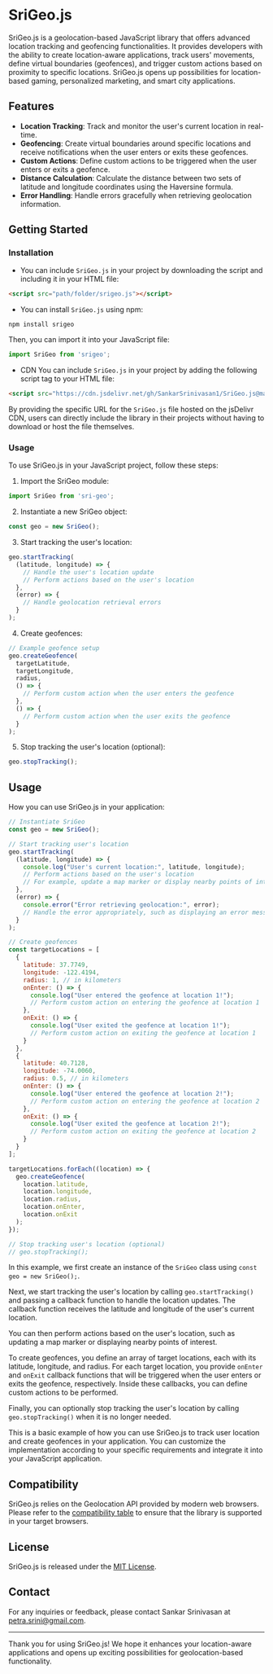 # SriGeo.js

SriGeo.js is a geolocation-based JavaScript library that offers advanced location tracking and geofencing functionalities. It provides developers with the ability to create location-aware applications, track users' movements, define virtual boundaries (geofences), and trigger custom actions based on proximity to specific locations. SriGeo.js opens up possibilities for location-based gaming, personalized marketing, and smart city applications.

## Features

- **Location Tracking**: Track and monitor the user's current location in real-time.
- **Geofencing**: Create virtual boundaries around specific locations and receive notifications when the user enters or exits these geofences.
- **Custom Actions**: Define custom actions to be triggered when the user enters or exits a geofence.
- **Distance Calculation**: Calculate the distance between two sets of latitude and longitude coordinates using the Haversine formula.
- **Error Handling**: Handle errors gracefully when retrieving geolocation information.

## Getting Started
### Installation

- You can include `SriGeo.js` in your project by downloading the script and including it in your HTML file:
```html
<script src="path/folder/srigeo.js"></script>
```
- You can install `SriGeo.js` using npm:
```shell
npm install srigeo
```
Then, you can import it into your JavaScript file:
```javascript
import SriGeo from 'srigeo';
```
- CDN
You can include `SriGeo.js` in your project by adding the following script tag to your HTML file:
```html
<script src="https://cdn.jsdelivr.net/gh/SankarSrinivasan1/SriGeo.js@main/SriGeo.js"></script>
```
By providing the specific URL for the `SriGeo.js` file hosted on the jsDelivr CDN, users can directly include the library in their projects without having to download or host the file themselves.

### Usage
To use SriGeo.js in your JavaScript project, follow these steps:

1. Import the SriGeo module:

```javascript
import SriGeo from 'sri-geo';
```

2. Instantiate a new SriGeo object:

```javascript
const geo = new SriGeo();
```

3. Start tracking the user's location:

```javascript
geo.startTracking(
  (latitude, longitude) => {
    // Handle the user's location update
    // Perform actions based on the user's location
  },
  (error) => {
    // Handle geolocation retrieval errors
  }
);
```

4. Create geofences:

```javascript
// Example geofence setup
geo.createGeofence(
  targetLatitude,
  targetLongitude,
  radius,
  () => {
    // Perform custom action when the user enters the geofence
  },
  () => {
    // Perform custom action when the user exits the geofence
  }
);
```

5. Stop tracking the user's location (optional):

```javascript
geo.stopTracking();
```

## Usage
How you can use SriGeo.js in your application:

```javascript
// Instantiate SriGeo
const geo = new SriGeo();

// Start tracking user's location
geo.startTracking(
  (latitude, longitude) => {
    console.log("User's current location:", latitude, longitude);
    // Perform actions based on the user's location
    // For example, update a map marker or display nearby points of interest
  },
  (error) => {
    console.error("Error retrieving geolocation:", error);
    // Handle the error appropriately, such as displaying an error message to the user
  }
);

// Create geofences
const targetLocations = [
  {
    latitude: 37.7749,
    longitude: -122.4194,
    radius: 1, // in kilometers
    onEnter: () => {
      console.log("User entered the geofence at location 1!");
      // Perform custom action on entering the geofence at location 1
    },
    onExit: () => {
      console.log("User exited the geofence at location 1!");
      // Perform custom action on exiting the geofence at location 1
    }
  },
  {
    latitude: 40.7128,
    longitude: -74.0060,
    radius: 0.5, // in kilometers
    onEnter: () => {
      console.log("User entered the geofence at location 2!");
      // Perform custom action on entering the geofence at location 2
    },
    onExit: () => {
      console.log("User exited the geofence at location 2!");
      // Perform custom action on exiting the geofence at location 2
    }
  }
];

targetLocations.forEach((location) => {
  geo.createGeofence(
    location.latitude,
    location.longitude,
    location.radius,
    location.onEnter,
    location.onExit
  );
});

// Stop tracking user's location (optional)
// geo.stopTracking();
```

In this example, we first create an instance of the `SriGeo` class using `const geo = new SriGeo();`.

Next, we start tracking the user's location by calling `geo.startTracking()` and passing a callback function to handle the location updates. The callback function receives the latitude and longitude of the user's current location.

You can then perform actions based on the user's location, such as updating a map marker or displaying nearby points of interest.

To create geofences, you define an array of target locations, each with its latitude, longitude, and radius. For each target location, you provide `onEnter` and `onExit` callback functions that will be triggered when the user enters or exits the geofence, respectively. Inside these callbacks, you can define custom actions to be performed.

Finally, you can optionally stop tracking the user's location by calling `geo.stopTracking()` when it is no longer needed.

This is a basic example of how you can use SriGeo.js to track user location and create geofences in your application. You can customize the implementation according to your specific requirements and integrate it into your JavaScript application.


## Compatibility

SriGeo.js relies on the Geolocation API provided by modern web browsers. Please refer to the [compatibility table](https://caniuse.com/geolocation) to ensure that the library is supported in your target browsers.

## License

SriGeo.js is released under the [MIT License](LICENSE).

## Contact

For any inquiries or feedback, please contact Sankar Srinivasan at [petra.srini@gmail.com](mailto:petra.srini@gmail.com).

---

Thank you for using SriGeo.js! We hope it enhances your location-aware applications and opens up exciting possibilities for geolocation-based functionality.
